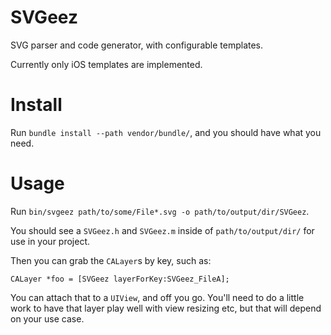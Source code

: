 SVGeez
======

SVG parser and code generator, with configurable templates.

Currently only iOS templates are implemented.

Install
=======

Run `bundle install --path vendor/bundle/`, and you should have what you need.

Usage
=====

Run `bin/svgeez path/to/some/File*.svg -o path/to/output/dir/SVGeez`.

You should see a `SVGeez.h` and `SVGeez.m` inside of `path/to/output/dir/` for use in your project.

Then you can grab the `CALayer`s by key, such as:

```objc
CALayer *foo = [SVGeez layerForKey:SVGeez_FileA];
```

You can attach that to a `UIView`, and off you go. You'll need to do a little work to have that layer play well with view resizing etc, but that will depend on your use case.